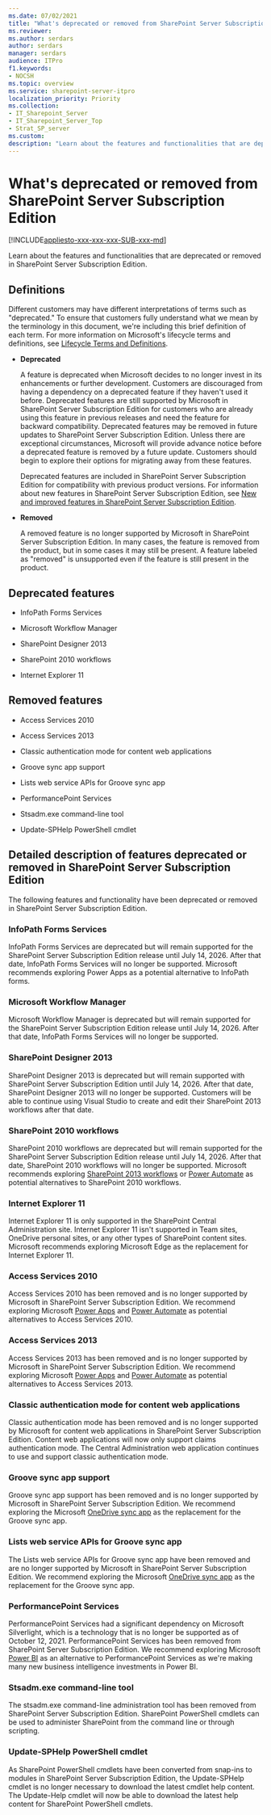 ```yaml
---
ms.date: 07/02/2021
title: "What's deprecated or removed from SharePoint Server Subscription Edition?"
ms.reviewer: 
ms.author: serdars
author: serdars
manager: serdars
audience: ITPro
f1.keywords:
- NOCSH
ms.topic: overview
ms.service: sharepoint-server-itpro
localization_priority: Priority
ms.collection:
- IT_Sharepoint_Server
- IT_Sharepoint_Server_Top
- Strat_SP_server
ms.custom: 
description: "Learn about the features and functionalities that are deprecated or removed in SharePoint Server Subscription Edition."
---
```


# What's deprecated or removed from SharePoint Server Subscription Edition

[!INCLUDE[appliesto-xxx-xxx-xxx-SUB-xxx-md](../includes/appliesto-xxx-xxx-xxx-SUB-xxx-md.md)]

Learn about the features and functionalities that are deprecated or removed in SharePoint Server Subscription Edition.

## Definitions

Different customers may have different interpretations of terms such as "deprecated." To ensure that customers fully understand what we mean by the terminology in this document, we're including this brief definition of each term. For more information on Microsoft's lifecycle terms and definitions, see [Lifecycle Terms and Definitions](/lifecycle/definitions).

- **Deprecated**
 
  A feature is deprecated when Microsoft decides to no longer invest in its enhancements or further development. Customers are discouraged from having a dependency on a deprecated feature if they haven't used it before. Deprecated features are still supported by Microsoft in SharePoint Server Subscription Edition for customers who are already using this feature in previous releases and need the feature for backward compatibility. Deprecated features may be removed in future updates to SharePoint Server Subscription Edition. Unless there are exceptional circumstances, Microsoft will provide advance notice before a deprecated feature is removed by a future update. Customers should begin to explore their options for migrating away from these features.

  Deprecated features are included in SharePoint Server Subscription Edition for compatibility with previous product versions. For information about new features in SharePoint Server Subscription Edition, see [New and improved features in SharePoint Server Subscription Edition](new-and-improved-features-in-sharepoint-server-subscription-edition.md).

- **Removed**

  A removed feature is no longer supported by Microsoft in SharePoint Server Subscription Edition. In many cases, the feature is removed from the product, but in some cases it may still be present. A feature labeled as "removed" is unsupported even if the feature is still present in the product.
 
## Deprecated features

 - InfoPath Forms Services
 
 - Microsoft Workflow Manager
 
 - SharePoint Designer 2013

 - SharePoint 2010 workflows 
 
 - Internet Explorer 11

## Removed features

 - Access Services 2010 
 
 - Access Services 2013 
 
 - Classic authentication mode for content web applications
 
 - Groove sync app support 
 
 - Lists web service APIs for Groove sync app 

 - PerformancePoint Services 
 
 - Stsadm.exe command-line tool 
 
 - Update-SPHelp PowerShell cmdlet
 
## Detailed description of features deprecated or removed in SharePoint Server Subscription Edition

The following features and functionality have been deprecated or removed in SharePoint Server Subscription Edition.

### InfoPath Forms Services

InfoPath Forms Services are deprecated but will remain supported for the SharePoint Server Subscription Edition release until July 14, 2026. After that date, InfoPath Forms Services will no longer be supported. Microsoft recommends exploring Power Apps as a potential alternative to InfoPath forms.

### Microsoft Workflow Manager
Microsoft Workflow Manager is deprecated but will remain supported for the SharePoint Server Subscription Edition release until July 14, 2026. After that date, InfoPath Forms Services will no longer be supported.

### SharePoint Designer 2013

SharePoint Designer 2013 is deprecated but will remain supported with SharePoint Server Subscription Edition until July 14, 2026. After that date, SharePoint Designer 2013 will no longer be supported. Customers will be able to continue using Visual Studio to create and edit their SharePoint 2013 workflows after that date.

### SharePoint 2010 workflows

SharePoint 2010 workflows are deprecated but will remain supported for the SharePoint Server Subscription Edition release until July 14, 2026. After that date, SharePoint 2010 workflows will no longer be supported. Microsoft recommends exploring [SharePoint 2013 workflows](/sharepoint/dev/general-development/creating-a-workflow-by-using-sharepoint-designer-and-the-sharepoint-wo#:~:text=%20Creating%20a%20workflow%20by%20using%20SharePoint%20Designer,for%20many...%204%20See%20also.%20%20More%20) or [Power Automate](https://flow.microsoft.com/) as potential alternatives to SharePoint 2010 workflows.

### Internet Explorer 11

Internet Explorer 11 is only supported in the SharePoint Central Administration site. Internet Explorer 11 isn't supported in Team sites, OneDrive personal sites, or any other types of SharePoint content sites. Microsoft recommends exploring Microsoft Edge as the replacement for Internet Explorer 11.

### Access Services 2010

Access Services 2010 has been removed and is no longer supported by Microsoft in SharePoint Server Subscription Edition. We recommend exploring Microsoft [Power Apps](https://powerapps.microsoft.com/) and [Power Automate](https://flow.microsoft.com/) as potential alternatives to Access Services 2010.

### Access Services 2013

Access Services 2013 has been removed and is no longer supported by Microsoft in SharePoint Server Subscription Edition. We recommend exploring Microsoft [Power Apps](https://powerapps.microsoft.com/) and [Power Automate](https://flow.microsoft.com/) as potential alternatives to Access Services 2013.  

### Classic authentication mode for content web applications

Classic authentication mode has been removed and is no longer supported by Microsoft for content web applications in SharePoint Server Subscription Edition. Content web applications will now only support claims authentication mode. The Central Administration web application continues to use and support classic authentication mode.  

### Groove sync app support

Groove sync app support has been removed and is no longer supported by Microsoft in SharePoint Server Subscription Edition. We recommend exploring the Microsoft [OneDrive sync app](https://support.microsoft.com/office/sync-files-with-onedrive-in-windows-615391c4-2bd3-4aae-a42a-858262e42a49#bkmk_install) as the replacement for the Groove sync app.

### Lists web service APIs for Groove sync app 

The Lists web service APIs for Groove sync app have been removed and are no longer supported by Microsoft in SharePoint Server Subscription Edition. We recommend exploring the Microsoft [OneDrive sync app](https://support.microsoft.com/office/sync-files-with-onedrive-in-windows-615391c4-2bd3-4aae-a42a-858262e42a49#bkmk_install) as the replacement for the Groove sync app.

### PerformancePoint Services

PerformancePoint Services had a significant dependency on Microsoft Silverlight, which is a technology that is no longer be supported as of October 12, 2021. PerformancePoint Services has been removed from SharePoint Server Subscription Edition. We recommend exploring Microsoft [Power BI](https://powerbi.microsoft.com/) as an alternative to PerformancePoint Services as we're making many new business intelligence investments in Power BI.

### Stsadm.exe command-line tool 

The stsadm.exe command-line administration tool has been removed from SharePoint Server Subscription Edition. SharePoint PowerShell cmdlets can be used to administer SharePoint from the command line or through scripting.

### Update-SPHelp PowerShell cmdlet

As SharePoint PowerShell cmdlets have been converted from snap-ins to modules in SharePoint Server Subscription Edition, the Update-SPHelp cmdlet is no longer necessary to download the latest cmdlet help content. The Update-Help cmdlet will now be able to download the latest help content for SharePoint PowerShell cmdlets.



